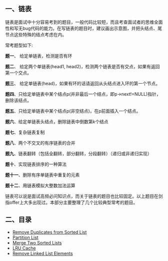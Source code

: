 ## 一、链表

链表是面试中十分容易考到的题目，一般代码比较短，而且考查面试者的思维全面性和写无bug代码的能力。在写链表的题目时，建议画出示意图，并把头结点、尾节点这些特殊的结点考虑在内。

常考题型如下:

**题一**、 给定单链表，检测是否有环

**题二**、 给定两个单链表(head1, head2)，检测两个链表是否有交点，如果有返回第一个交点。

**题三**、 给定单链表(head)，如果有环的话请返回从头结点进入环的第一个节点。

**题四**、只给定单链表中某个结点p(并非最后一个结点，即p->next!=NULL)指针，删除该结点。

**题五**、只给定单链表中某个结点p(非空结点)，在p前面插入一个结点。

**题六**、给定单链表头结点，删除链表中倒数第k个结点

**题七**、复杂链表复制

**题八**、两个不交叉的有序链表的合并

**题九**、链表翻转（包括全翻转，部分翻转，分段翻转）（递归或非递归实现）

**题十**、实现链表排序的一种算法

**题十一**、删除有序单链表中重复的元素

**题十二**、用链表模拟大整数加法运算

链表可以说是面试高频必问知识点，而关于链表的题目也比较固定。以上题目在剑指offer上大多出现过。本部分主要整理了几个比较典型常考的题目。

## 二、目录

- [Remove Duplicates from Sorted List](/docs/algorithm/LeetCode/Linked-List/Remove-Duplicates-from-Sorted-List.md)
- [Partition List](/docs/algorithm/LeetCode/Linked-List/Partition-List.md)
- [Merge Two Sorted Lists](/docs/algorithm/LeetCode/Linked-List/Merge-Two-Sorted-Lists.md)
- [LRU Cache](/docs/algorithm/LeetCode/Linked-List/LRU-Cache.md)
- [Remove Linked List Elements](/docs/algorithm/LeetCode/Linked-List/Remove-Linked-List-Elements.md)

